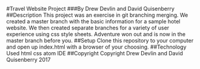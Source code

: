 #Travel Website Project
###By Drew Devlin and David Quisenberry
##Description
This project was an exercise in git branching merging.  We created a master branch with the basic information for a sample hotel website.  We then created separate branches for a variety of user experience using css style sheets.  Adventure won out and is now in the master branch before you.
##Setup
Clone this repository to your computer and open up index.html with a browser of your choosing.
##Technology Used
html
css
atom IDE
##Copyright
Copyright Drew Devlin and David Quisenberry 2017
